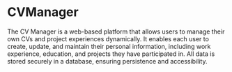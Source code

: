 # CVManager
The CV Manager is a web-based platform that allows users to manage their own CVs and project experiences dynamically. It enables each user to create, update, and maintain their personal information, including work experience, education, and projects they have participated in. All data is stored securely in a database, ensuring persistence and accessibility.
